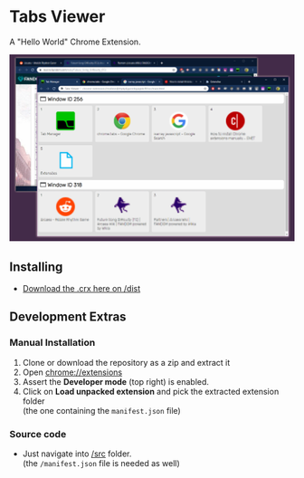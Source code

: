 # Tabs Viewer
A "Hello World" Chrome Extension.

![Tabs Viewer Chrome Extension preview](docs/preview.png?raw=true "Tabs Viewer Chrome Extension preview")

## Installing
- [Download the .crx here on /dist](blob/master/dist/tabs-viewer.crx)

## Development Extras

### Manual Installation
1. Clone or download the repository as a zip and extract it 
2. Open [chrome://extensions](chrome://extensions)
3. Assert the **Developer mode** (top right) is enabled.
4. Click on **Load unpacked extension** and pick the extracted extension folder  
   (the one containing the `manifest.json` file)

### Source code
- Just navigate into [/src](/tree/master/src) folder.  
  (the `/manifest.json` file is needed as well)
